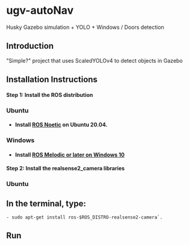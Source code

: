 # ugv-autoNav
Husky Gazebo simulation + YOLO + Windows / Doors detection


## Introduction
"Simple?" project that uses ScaledYOLOv4 to detect objects in Gazebo


## Installation Instructions
  #### Step 1: Install the ROS distribution
   ### Ubuntu
   - #### Install [ROS Noetic](http://wiki.ros.org/noetic/Installation/Ubuntu) on Ubuntu 20.04.

   ### Windows
   - #### Install [ROS Melodic or later on Windows 10](https://wiki.ros.org/Installation/Windows)

  #### Step 2: Install the realsense2_camera libraries
   ### Ubuntu
   ## In the terminal, type:
    - sudo apt-get install ros-$ROS_DISTRO-realsense2-camera`.

## Run
